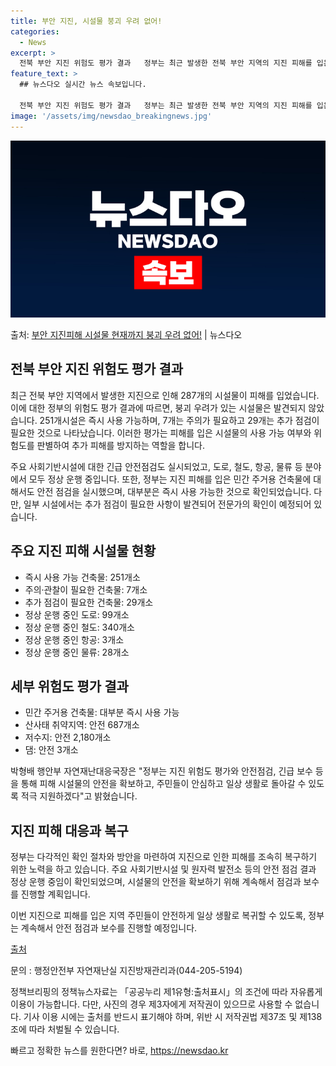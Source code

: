 ```yaml
---
title: 부안 지진, 시설물 붕괴 우려 없어!
categories:
  - News
excerpt: >
  전북 부안 지진 위험도 평가 결과   정부는 최근 발생한 전북 부안 지역의 지진 피해를 입은 287개 시설물…
feature_text: >
  ## 뉴스다오 실시간 뉴스 속보입니다.

  전북 부안 지진 위험도 평가 결과   정부는 최근 발생한 전북 부안 지역의 지진 피해를 입은 287개 시설물…
image: '/assets/img/newsdao_breakingnews.jpg'
---
```


![뉴스다오 속보](/assets/img/newsdao_breakingnews.jpg)

<p>출처: <a href="https://newsdao.kr/4256" rel="dofollow">부안 지진피해 시설물 현재까지 붕괴 우려 없어!</a> | 뉴스다오</p>

## 전북 부안 지진 위험도 평가 결과

최근 전북 부안 지역에서 발생한 지진으로 인해 287개의 시설물이 피해를 입었습니다. 이에 대한 정부의 위험도 평가 결과에 따르면, 붕괴 우려가 있는 시설물은 발견되지 않았습니다. 251개시설은 즉시 사용 가능하며, 7개는 주의가 필요하고 29개는 추가 점검이 필요한 것으로 나타났습니다. 이러한 평가는 피해를 입은 시설물의 사용 가능 여부와 위험도를 판별하여 추가 피해를 방지하는 역할을 합니다.

주요 사회기반시설에 대한 긴급 안전점검도 실시되었고, 도로, 철도, 항공, 물류 등 분야에서 모두 정상 운행 중입니다. 또한, 정부는 지진 피해를 입은 민간 주거용 건축물에 대해서도 안전 점검을 실시했으며, 대부분은 즉시 사용 가능한 것으로 확인되었습니다. 다만, 일부 시설에서는 추가 점검이 필요한 사항이 발견되어 전문가의 확인이 예정되어 있습니다.

## 주요 지진 피해 시설물 현황
- 즉시 사용 가능 건축물: 251개소
- 주의·관찰이 필요한 건축물: 7개소
- 추가 점검이 필요한 건축물: 29개소
- 정상 운행 중인 도로: 99개소
- 정상 운행 중인 철도: 340개소
- 정상 운행 중인 항공: 3개소
- 정상 운행 중인 물류: 28개소

## 세부 위험도 평가 결과
- 민간 주거용 건축물: 대부분 즉시 사용 가능
- 산사태 취약지역: 안전 687개소
- 저수지: 안전 2,180개소
- 댐: 안전 3개소

박형배 행안부 자연재난대응국장은 "정부는 지진 위험도 평가와 안전점검, 긴급 보수 등을 통해 피해 시설물의 안전을 확보하고, 주민들이 안심하고 일상 생활로 돌아갈 수 있도록 적극 지원하겠다"고 밝혔습니다.

## 지진 피해 대응과 복구
정부는 다각적인 확인 절차와 방안을 마련하여 지진으로 인한 피해를 조속히 복구하기 위한 노력을 하고 있습니다. 주요 사회기반시설 및 원자력 발전소 등의 안전 점검 결과 정상 운행 중임이 확인되었으며, 시설물의 안전을 확보하기 위해 계속해서 점검과 보수를 진행할 계획입니다.

이번 지진으로 피해를 입은 지역 주민들이 안전하게 일상 생활로 복귀할 수 있도록, 정부는 계속해서 안전 점검과 보수를 진행할 예정입니다.

[출처](https://newsdao.kr/4256)

문의 : 행정안전부 자연재난실 지진방재관리과(044-205-5194)

정책브리핑의 정책뉴스자료는 「공공누리 제1유형:출처표시」의 조건에 따라 자유롭게 이용이 가능합니다. 다만, 사진의 경우 제3자에게 저작권이 있으므로 사용할 수 없습니다. 기사 이용 시에는 출처를 반드시 표기해야 하며, 위반 시 저작권법 제37조 및 제138조에 따라 처벌될 수 있습니다.

빠르고 정확한 뉴스를 원한다면? 바로, <a href="https://newsdao.kr" rel="dofollow">https://newsdao.kr</a>


